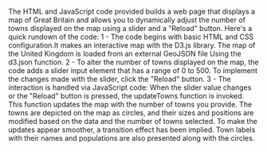 The HTML and JavaScript code provided builds a web page that displays a map of Great Britain and allows you to
dynamically adjust the number of towns displayed on the map using a slider and a "Reload" button. 
Here's a quick rundown of the code:
1 - The code begins with basic HTML and CSS configuration.It makes an interactive map with the D3.js library. The map of the United Kingdom is loaded from an external GeoJSON file Using the d3.json function.
2 - To alter the number of towns displayed on the map, the code adds a slider input element that has a range of 0 to 500. To implement the changes made with the slider, click the "Reload" button.
3 - The interaction is handled via JavaScript code:
When the slider value changes or the "Reload" button is pressed, the updateTowns function is invoked. This function updates the map with the number of towns you provide.
The towns are depicted on the map as circles, and their sizes and positions are modified based on the data and the number of towns selected. To make the updates appear smoother, a transition effect has been implied.
Town labels with their names and populations are also presented along with the circles. 
